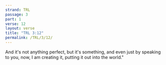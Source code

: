 ```yaml
---
strand: TRL
passage: 3
part: 1
verse: 12
layout: verse
title: "TRL 3:12"
permalink: /TRL/3/12/
---
```

And it's not anything perfect, but it's something, and even just by speaking to you, now, I am creating it, putting it out into the world."
